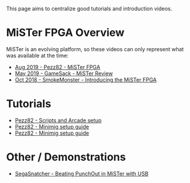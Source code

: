 This page aims to centralize good tutorials and introduction videos.

# MiSTer FPGA Overview
MiSTer is an evolving platform, so these videos can only represent what was available at the time:
* [Aug 2019 - Pezz82 - MiSTer FPGA](https://www.youtube.com/watch?v=wPr045_tKRs)
* [May 2019 - GameSack - MiSTer Review](https://www.youtube.com/watch?v=dibLXWdX5-M)
* [Oct 2018 - SmokeMonster - Introducing the MiSTer FPGA](https://www.youtube.com/watch?v=igiVHfBzX8w)

# Tutorials
* [Pezz82 - Scripts and Arcade setup](https://www.youtube.com/watch?v=g3DWxnBsX1o)
* [Pezz82 - Minimig setup guide](https://www.youtube.com/watch?v=_1bZfnlKsEc)
* [Pezz82 - Minimig setup guide](https://www.youtube.com/watch?v=_1bZfnlKsEc)

# Other / Demonstrations
* [SegaSnatcher - Beating PunchOut in MiSTer with USB](https://www.youtube.com/watch?v=1sWzK7ivYcA)

